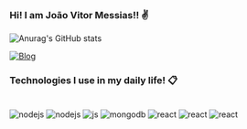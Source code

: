 ### Hi! I am João Vitor Messias!! ✌️



![Anurag's GitHub stats](https://github-readme-stats.vercel.app/api?username=jvrocha82&show_icons=true&theme=radical)

[![Blog](https://img.shields.io/badge/LinkedIn-0077B5?style=for-the-badge&logo=linkedin&logoColor=white)](https://www.linkedin.com/in/jo%C3%A3o-vitor-messias/)

### Technologies I use in my daily life! 📋

<div style="display:inline_block"><br/>
<img align="center" alt="nodejs" src="https://img.shields.io/badge/Node.js-43853D?style=for-the-badge&logo=node.js&logoColor=white"/>
  <img align="center" alt="nodejs" src="https://img.shields.io/badge/dotnet-blue?logo=dotnet"/>

  
<img align="center" alt="js" src="https://img.shields.io/badge/JavaScript-323330?style=for-the-badge&logo=javascript&logoColor=F7DF1E"/>
<img align="center" alt="mongodb" src="https://img.shields.io/badge/MongoDB-4EA94B?style=for-the-badge&logo=mongodb&logoColor=white"/>
<img align="center" alt="react" src="https://img.shields.io/badge/React-20232A?style=for-the-badge&logo=react&logoColor=61DAFB"/>
<img align="center" alt="react" src="https://img.shields.io/badge/MySQL-005C84?style=for-the-badge&logo=mysql&logoColor=white"/>
<img align="center" alt="react" src="https://img.shields.io/badge/Google_Cloud-4285F4?style=for-the-badge&logo=google-cloud&logoColor=white"/>
</div>
